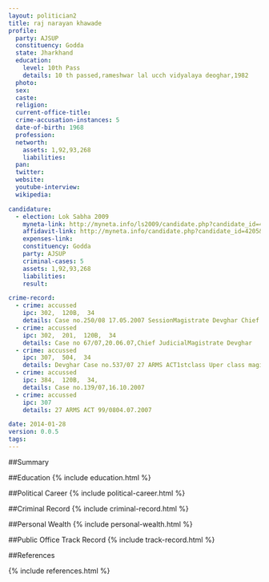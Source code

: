 ```yaml
---
layout: politician2
title: raj narayan khawade
profile: 
  party: AJSUP
  constituency: Godda
  state: Jharkhand
  education: 
    level: 10th Pass
    details: 10 th passed,rameshwar lal ucch vidyalaya deoghar,1982
  photo: 
  sex: 
  caste: 
  religion: 
  current-office-title: 
  crime-accusation-instances: 5
  date-of-birth: 1968
  profession: 
  networth: 
    assets: 1,92,93,268
    liabilities: 
  pan: 
  twitter: 
  website: 
  youtube-interview: 
  wikipedia: 

candidature: 
  - election: Lok Sabha 2009
    myneta-link: http://myneta.info/ls2009/candidate.php?candidate_id=4205
    affidavit-link: http://myneta.info/candidate.php?candidate_id=4205&scan=original
    expenses-link: 
    constituency: Godda 
    party: AJSUP
    criminal-cases: 5
    assets: 1,92,93,268
    liabilities: 
    result:  

crime-record: 
  - crime: accussed
    ipc: 302,  120B,  34
    details: Case no.250/08 17.05.2007 SessionMagistrate Devghar Chief JudicialMagistrate Devghar 1stsiclass magistrate Devghar 
  - crime: accussed
    ipc: 302,  201,  120B,  34
    details: Case no 67/07,20.06.07,Chief JudicialMagistrate Devghar 
  - crime: accussed
    ipc: 307,  504,  34
    details: Devghar Case no.537/07 27 ARMS ACT1stclass Uper class magistrate Devghar 13.02.2008 
  - crime: accussed
    ipc: 384,  120B,  34,
    details: Case no.139/07,16.10.2007 
  - crime: accussed
    ipc: 307
    details: 27 ARMS ACT 99/0804.07.2007 

date: 2014-01-28
version: 0.0.5
tags: 
---
```

##Summary


##Education
{% include education.html %}


##Political Career
{% include political-career.html %}


##Criminal Record
{% include criminal-record.html %}


##Personal Wealth
{% include personal-wealth.html %}


##Public Office Track Record
{% include track-record.html %}


##References


{% include references.html %}